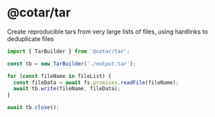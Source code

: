 # @cotar/tar

Create reproducible tars from very large lists of files, using hardlinks to deduplicate files

```typescript
import { TarBuilder } from '@cotar/tar';

const tb = new TarBuilder('./output.tar');

for (const fileName in fileList) {
  const fileData = await fs.promises.readFile(fileName);
  await tb.write(fileName, fileData);
}

await tb.close();
```

